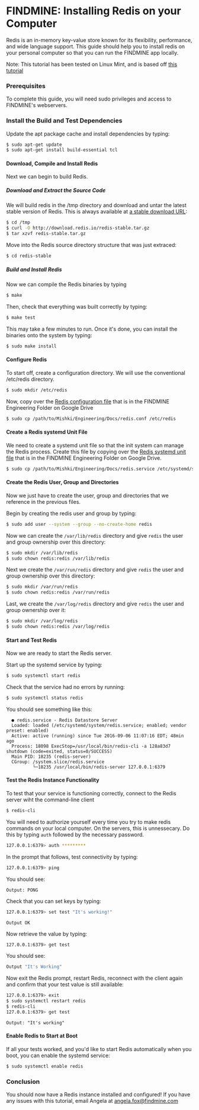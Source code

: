# FINDMINE: Installing Redis on your Computer

Redis is an in-memory key-value store known for its flexibility, performance, and wide language support. This guide should help you to install redis on your personal computer so that you can run the FINDMINE app locally.

Note: This tutorial has been tested on Linux Mint, and is based off [this tutorial][tutorial]

### Prerequisites
To complete this guide, you will need sudo privileges and access to FINDMINE's webservers.

### Install the Build and Test Dependencies
Update the apt package cache and install dependencies by typing:

```sh
$ sudo apt-get update
$ sudo apt-get install build-essential tcl
```
#### Download, Compile and Install Redis
Next we can begin to build Redis.

##### Download and Extract the Source Code
We will build redis in the /tmp directory and download and untar the latest stable version of Redis. This is always available at [a stable download URL][stable]:

```sh
$ cd /tmp
$ curl -O http://download.redis.io/redis-stable.tar.gz
$ tar xzvf redis-stable.tar.gz
```
Move into the Redis source directory structure that was just extraced:
```sh
$ cd redis-stable
```

##### Build and Install Redis
Now we can compile the Redis binaries by typing
```sh
$ make
```
Then, check that everything was built correctly by typing:

```sh
$ make test
```
This may take a few minutes to run. Once it's done, you can install the binaries onto the system by typing:

```sh
$ sudo make install
```
#### Configure Redis
To start off, create a configuration directory. We will use the conventional /etc/redis directory. 

```sh
$ sudo mkdir /etc/redis
```
Now, copy over the [Redis configuration file][googledoc] that is in the FINDMINE Engineering Folder on Google Drive

```sh
$ sudo cp /path/to/Mishki/Engineering/Docs/redis.conf /etc/redis
```

#### Create a Redis systemd Unit File
We need to create a systemd unit file so that the init system can manage the Redis process. Create this file by copying over the [Redis systemd unit file][redis.service] that is in the FINDMINE Engineering Folder on Google Drive.

```sh
$ sudo cp /path/to/Mishki/Engineering/Docs/redis.service /etc/systemd/system/redis.service
```

#### Create the Redis User, Group and Directories
Now we just have to create the user, group and directories that we reference in the previous files.

Begin by creating the redis user and group by typing:
```sh
$ sudo add user --system --group --no-create-home redis
```
Now we can create the ```/var/lib/redis``` directory and give `redis` the user and group ownership over this directory:
```sh
$ sudo mkdir /var/lib/redis
$ sudo chown redis:redis /var/lib/redis
```
Next we create the ```/var/run/redis``` directory and give `redis` the user and group ownership over this directory:
```sh
$ sudo mkdir /var/run/redis
$ sudo chown redis:redis /var/run/redis
```

Last, we create the `/var/log/redis` directory and give `redis` the user and group ownership over it:
```sh
$ sudo mkdir /var/log/redis
$ sudo chown redis:redis /var/log/redis
```

#### Start and Test Redis
Now we are ready to start the Redis server.

Start up the systemd service by typing:
```sh
$ sudo systemctl start redis
```
Check that the service had no errors by running:
```sh
$ sudo systemctl status redis
```
You should see something like this:
 ```
   ● redis.service - Redis Datastore Server
   Loaded: loaded (/etc/systemd/system/redis.service; enabled; vendor preset: enabled)
   Active: active (running) since Tue 2016-09-06 11:07:16 EDT; 48min ago
   Process: 18098 ExecStop=/usr/local/bin/redis-cli -a 128a83d7 shutdown (code=exited, status=0/SUCCESS)
   Main PID: 18235 (redis-server)
   CGroup: /system.slice/redis.service
           └─18235 /usr/local/bin/redis-server 127.0.0.1:6379       
```

#### Test the Redis Instance Functionality
To test that your service is functioning correctly, connect to the Redis server wiht the command-line client

```sh
$ redis-cli
```
You will need to authorize yourself every time you try to make redis commands on your local computer. On the servers, this is unnessecary. Do this by typing `auth` followed by the necessary password.

```sh
127.0.0.1:6379> auth *********
```

In the prompt that follows, test connectivity by typing:
```sh
127.0.0.1:6379> ping
```
You should see:
```
Output: PONG
```
Check that you can set keys by typing:
```sh
127.0.0.1:6379> set test "It's working!"
```
```
Output OK
```
Now retrieve the value by typing:
```sh
127.0.0.1:6379> get test
```
You should see: 
```sh
Output "It's Working"
```
Now exit the Redis prompt, restart Redis, reconnect with the client again and confirm that your test value is still available:

```sh
127.0.0.1:6379> exit
$ sudo systemctl restart redis
$ redis-cli
127.0.0.1:6379> get test
```

```
Output: "It's working"
```

#### Enable Redis to Start at Boot
If all your tests worked, and you'd like to start Redis automatically when you boot, you can enable the systemd service:

```sh
$ sudo systemctl enable redis
```

### Conclusion
You should now have a Redis instance installed and configured! If you have any issues with this tutorial, email Angela at angela.fox@findmine.com

[tutorial]: <https://www.digitalocean.com/community/tutorials/how-to-install-and-configure-redis-on-ubuntu-16-04>
[stable]: <http://download.redis.io/redis-stable.tar.gz>
[googledoc]: <https://drive.google.com/a/findmine.com/file/d/0B5c9zj-N1jWnUjJJbm0tbk85OXc/view?usp=sharing>
[redis.service]: <https://drive.google.com/a/findmine.com/file/d/0B5c9zj-N1jWnU1VPYnplUVZiOHc/view?usp=sharing>

 